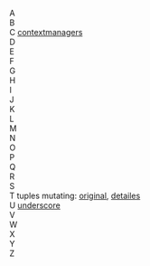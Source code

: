 A  
B  
C [contextmanagers](C_contextmanagers.pypy)  
D  
E  
F  
G  
H  
I  
J  
K  
L  
M  
N  
O  
P  
Q  
R  
S  
T tuples mutating: [original](./code_snippets/T_tuple_original.py), [detailes](./code_snippets/T_tuple_analyzed.py)  
U [underscore](U_underscore.py)  
V  
W  
X  
Y  
Z  
